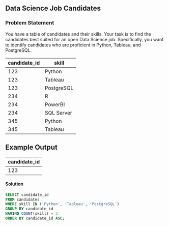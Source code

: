 ## Data Science Job Candidates

### Problem Statement

You have a table of candidates and their skills. Your task is to find the candidates best suited for an open Data Science job. Specifically, you want to identify candidates who are proficient in Python, Tableau, and PostgreSQL.

| candidate_id | skill       |
|--------------|-------------|
| 123          | Python      |
| 123          | Tableau     |
| 123          | PostgreSQL  |
| 234          | R           |
| 234          | PowerBI     |
| 234          | SQL Server  |
| 345          | Python      |
| 345          | Tableau     |

## Example Output

| candidate_id |
|--------------|
| 123          |



#### Solution

```sql
SELECT candidate_id
FROM candidates
WHERE skill IN ('Python', 'Tableau', 'PostgreSQL')
GROUP BY candidate_id
HAVING COUNT(skill) = 3
ORDER BY candidate_id ASC;






